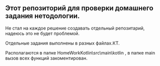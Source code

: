## Этот репозиторий для проверки домашнего задания нетодологии.
Не стал на каждое решение создавать отдельный репозитарий, надеюсь это не будет проблемой.

Отдельные задания выполнены в разных файлах.КТ.

Располагаются в папке HomeWorkKotlin\src\main\kotlin , в папке main вызов всех функций закоментирован.
